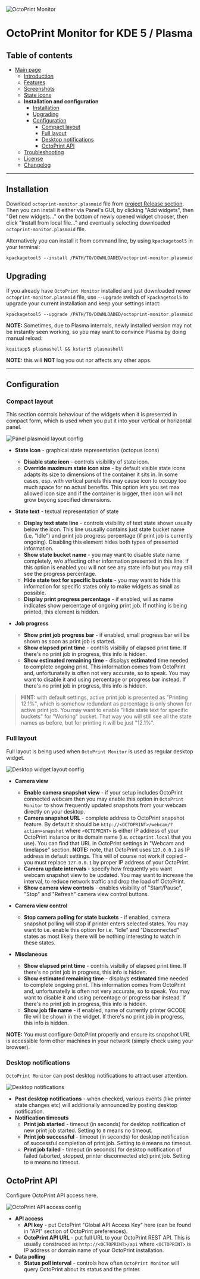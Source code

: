 ![OctoPrint Monitor](img/logo.png)
# OctoPrint Monitor for KDE 5 / Plasma #

## Table of contents ##

 * [Main page](../README.md)
   * [Introduction](../README.md#introduction)
   * [Features](../README.md#features)
   * [Screenshots](../README.md#screenshots)
   * [State icons](states.md)
   * **Installation and configuration**
     * [Installation](#installation)
     * [Upgrading](#upgrading)
     * [Configuration](#configuration)
       * [Compact layout](#compact-layout)
       * [Full layout](#full-layout)
       * [Desktop notifications](#desktop-notifications)
       * [OctoPrint API](#octoprint-api)
   * [Troubleshooting](troubles.md)
   * [License](../README.md/#license)
   * [Changelog](../CHANGES.md)

---

## Installation ##

Download `octoprint-monitor.plasmoid` file from
[project Release section](https://github.com/MarcinOrlowski/octoprint-monitor/releases).
Then you can install it either via Panel's GUI, by clicking "Add widgets", then "Get new widgets..."
on the bottom of newly opened widget chooser, then click "Install from local file..." and eventually
selecting downloaded `octoprint-monitor.plasmoid` file.

Alternatively you can install it from command line, by using `kpackagetool5` in your terminal:

    kpackagetool5 --install /PATH/TO/DOWNLOADED/octoprint-monitor.plasmoid 

## Upgrading ##

If you already have `OctoPrint Monitor` installed and just downloaded newer `octoprint-monitor.plasmoid` file,
use `--upgrade` switch of `kpackagetool5` to upgrade your current installation and keep your settings intact:

    kpackagetool5 --upgrade /PATH/TO/DOWNLOADED/octoprint-monitor.plasmoid

**NOTE:** Sometimes, due to Plasma internals, newly installed version may not be instantly seen working,
so you may want to convince Plasma by doing manual reload:

    kquitapp5 plasmashell && kstart5 plasmashell
    
**NOTE:** this will **NOT** log you out nor affects any other apps. 

---

## Configuration ##

### Compact layout ###

This section controls behaviour of the widgets when it is presented in compact form, which is 
used when you put it into your vertical or horizontal panel.

![Panel plasmoid layout config](img/config-compact.png)

 - **State icon** - graphical state representation (octopus icons)
   - **Disable state icon** - controls visibility of state icon. 
   - **Override maximum state icon size** - by default visible state icons adapts its size to
     dimensions of the container it sits in. In some cases, esp. with vertical panels this may
     cause icon to occupy too much space for no actual benefits. This option lets you set
     max allowed icon size and if the container is bigger, then icon will not grow beyong
     specified dimensions.

- **State text** - textual representation of state
  - **Display text state line** - controls visibility of text state shown usually below the icon.
    This line ususally contains just state bucket name (i.e. "Idle") and print job progress
    percentage (if print job is currently ongoing). Disabling this element hides both types
    of presented information.
  - **Show state bucket name** - you may want to disable state name completely, w/o affecting
    other information presented in this line. If this option is enabled you will not see any
    state info but you may still see the progress percentage.
  - **Hide state text for specific buckets** - you may want to hide this information
    for specific states only to make widgets as small as possible.
  - **Display print progress percentage** - if enabled, will as name indicates show
    percentage of ongoing print job. If nothing is being printed, this element is hidden.

- **Job progress**
  - **Show print job progress bar** - if enabled, small progress bar will be shown as
    soon as print job is started.
  - **Show elapsed print time** - contrils visibiliy of elapsed print time. If there's
    no print job in progress, this info is hidden.
  - **Show estimated remaining time** - displays **estimated** time needed to complete
    ongoing print. This information comes from OctoPrint and, unfortunatelly is often
    not very accurate, so to speak. You may want to disable it and using percentage
    or progress bar instead. If there's no print job in progress, this info is hidden.


> **HINT:** with default settings, active print job is presented as "Printing 12.1%",
> which is somehow redundant as percentage is only shown for active print job. You may
> want to enable "Hide state text for specific buckets" for "Working" bucket. That way
> you will still see all the state names as before, but for printing it will be just
> "12.1%".
  
### Full layout ###

Full layout is being used when `OctoPrint Monitor` is used as regular desktop widget.

![Desktop widget layout config](img/config-full.png)

 - **Camera view**
   - **Enable camera snapshot view** - if your setup includes OctoPrint connected webcam
     then you may enable this option in `OctoPrint Monitor` to show frequently updated
     snapshots from your webcam directly on your desktop.
   - **Camera snapshot URL** - complete address to OctoPrint snapshot feature. By default
     it should be `http://<OCTOPRINT>/webcam/?action=snapshot` where `<OCTOPRINT>` is either
     IP address of your OctoPrint instance or its domain name (i.e. `octoprint.local` that
     you use). You can find that URL in OctoPrint settings in "Webcam and timelapse" section.
     **NOTE:** note, that OctoPrint uses `127.0.0.1` as IP address in default settings. This
     will of course not work if copied - you must replace `127.0.0.1` by proper IP address
     of your OctoPrint.
   - **Camera update intervals** - specify how frequently you want webcam snapshot view
     to be updated. You may want to increase the interval, to reduce network traffic and
     drop the load off OctoPrint.
   - **Show camera view controls** - enables visibility of "Start/Pause", "Stop" and 
     "Refresh" camera view control buttons.

 - **Camera view control**
   - **Stop camera polling for state buckets** - if enabled, camera snapshot polling
     will stop if printer enters selected states. You may want to i.e. enable this
     option for i.e. "Idle" and "Disconnected" states as most likely there will be nothing
     interesting to watch in these states.  
 - **Misclaneous**
   - **Show elapsed print time** - contrils visibiliy of elapsed print time. If there's
     no print job in progress, this info is hidden.
   - **Show estimated remaining time** - displays **estimated** time needed to complete
     ongoing print. This information comes from OctoPrint and, unfortunatelly is often
     not very accurate, so to speak. You may want to disable it and using percentage
     or progress bar instead. If there's no print job in progress, this info is hidden.
   - **Show job file name** - if enabled, name of currently printer GCODE file will
     be shown in the widget. If there's no print job in progress, this info is hidden.
   
 **NOTE:** You must configure OctoPrint properly and ensure its snapshot URL is accessible
 form other machines in your network (simply check using your browser).   

### Desktop notifications ###

`OctoPrint Monitor` can post desktop notifications to attract user attention. 

![Desktop notifications](img/config-notifications.png)

 - **Post desktop notifications** - when checked, various events (like printer state changes etc)
   will additionally announced by posting desktop notification.
 - **Notification timeouts**
   - **Print job started** - timeout (in seconds) for desktop notification of new print job started. 
     Setting to `0` means no timeout.
   - **Print job successful** - timeout (in seconds) for desktop notification of successful completion
     of print job. Setting to `0` means no timeout.
   - **Print job failed** - timeout (in seconds) for desktop notification of failed (aborted, stopped,
     printer disconnected etc) print job. Setting to `0` means no timeout.

## OctoPrint API ##

Configure OctoPrint API access here.

![OctoPrint API access config](img/config-api.png)

 - **API access**
   - **API key** - put OctoPrint "Global API Access Key" here (can be found in "API"
     section of OctoPrint preferences).
   - **OctoPrint API URL** - put full URL to your OctoPrint REST API. This is usually
     construced as `http://<OCTOPRINT>/api` where `<OCTOPRINT>` is IP address or domain
     name of your OctoPrint installation.
 - **Data polling**
   - **Status poll interval** - controls how often `OctoPrint Monitor` will query
     OctoPrint about its status and the printer. 

